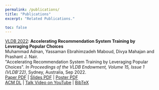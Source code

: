 ```yaml
---
permalink: /publications/
title: "Publications"
excerpt: "Related Publications."

toc: false
---
```


[VLDB 2022](https://dl.acm.org/toc/pvldb/2021/15/1): **Accelerating Recommendation System Training by Leveraging Popular Choices**\
Muhammad Adnan, Yassaman Ebrahimzadeh Maboud, Divya Mahajan and Prashant J. Nair.\
"Accelerating Recommendation System Training by Leveraging Popular Choices". *In Proceedings of the VLDB Endowment, Volume 15, Issue 1 (VLDB'22)*, Sydney, Australia, Sep 2022.\
[Paper PDF](http://www.vldb.org/pvldb/vol15/p127-mahajan.pdf)  |  [Slides PDF](https://drive.google.com/file/d/1Dpi-cCfFcB2LWQjopyBpuKmMvvsuzQM1/view?usp=sharing)  |  [Poster PDF](https://drive.google.com/file/d/138J9PEtXRb9AsCGLi2a72hInb3XKqMO-/view?usp=sharing)\
[ACM DL](https://dl.acm.org/doi/10.14778/3485450.3485462)  |  [Talk Video on YouTube](https://www.youtube.com/watch?v=sIgfCsm8XSk&t=2s)  |  [BibTeX](/assets/bibtex/FAE.bib.txt)